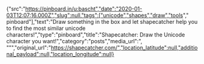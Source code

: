 {"src":"https://pinboard.in/u:bascht","date":"2020-01-03T12:07:16.000Z","slug":null,"tags":["unicode","shapes","draw","tools"," pinboard"],"text":"Draw something in the box and let shapecatcher help you to find the most similar unicode characters!","type":"pinboard","title":"Shapecatcher: Draw the Unicode character you want!","category":"posts","media_url":", \"\"","original_url":"https://shapecatcher.com/","location_latitude":null,"additional_payload":null,"location_longitude":null}